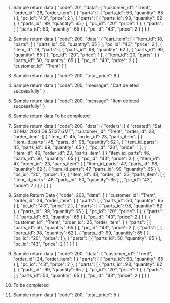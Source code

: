 1) Sample return data
{
    "code": 201,
    "data": {
        "customer_id": "Trent",
        "order_id": 26,
        "order_item": [
            {
                "parts": [
                    {
                        "parts_id": 50,
                        "quantity": 65
                    }
                ],
                "pc_id": "43",
                "price": 2
            },
            {
                "parts": [
                    {
                        "parts_id": 98,
                        "quantity": 62
                    },
                    {
                        "parts_id": 99,
                        "quantity": 65
                    }
                ],
                "pc_id": "20",
                "price": 1
            },
            {
                "parts": [
                    {
                        "parts_id": 50,
                        "quantity": 65
                    }
                ],
                "pc_id": "43",
                "price": 2
            }
        ]
    }
}

2) Sample return data
{
    "code": 200,
    "data": {
        "cart_item": [
            {
                "item_id": 18,
                "parts": [
                    {
                        "parts_id": 50,
                        "quantity": 65
                    }
                ],
                "pc_id": "43",
                "price": 2
            },
            {
                "item_id": 19,
                "parts": [
                    {
                        "parts_id": 98,
                        "quantity": 62
                    },
                    {
                        "parts_id": 99,
                        "quantity": 65
                    }
                ],
                "pc_id": "20",
                "price": 1
            },
            {
                "item_id": 20,
                "parts": [
                    {
                        "parts_id": 50,
                        "quantity": 65
                    }
                ],
                "pc_id": "43",
                "price": 2
            }
        ],
        "customer_id": "Trent"
    }
}

3) Sample return data
{
    "code": 200,
    "total_price": 6
}

4) Sample return data
{
    "code": 200,
    "message": "Cart deleted successfully"
}

5) Sample return data
{
    "code": 200,
    "message": "Item deleted successfully"
}

6) Sample return data
To be completed

7) Sample return data
{
    "code": 200,
    "data": {
        "orders": [
            {
                "created": "Sat, 02 Mar 2024 09:57:27 GMT",
                "customer_id": "Trent",
                "order_id": 23,
                "order_item": [
                    {
                        "item_id": 45,
                        "order_id": 23,
                        "parts_item": [
                            {
                                "item_id_parts": 45,
                                "parts_id": 98,
                                "quantity": 62
                            },
                            {
                                "item_id_parts": 45,
                                "parts_id": 99,
                                "quantity": 65
                            }
                        ],
                        "pc_id": "20",
                        "price": 1
                    },
                    {
                        "item_id": 46,
                        "order_id": 23,
                        "parts_item": [
                            {
                                "item_id_parts": 46,
                                "parts_id": 50,
                                "quantity": 65
                            }
                        ],
                        "pc_id": "43",
                        "price": 2
                    },
                    {
                        "item_id": 47,
                        "order_id": 23,
                        "parts_item": [
                            {
                                "item_id_parts": 47,
                                "parts_id": 98,
                                "quantity": 62
                            },
                            {
                                "item_id_parts": 47,
                                "parts_id": 99,
                                "quantity": 65
                            }
                        ],
                        "pc_id": "20",
                        "price": 1
                    },
                    {
                        "item_id": 48,
                        "order_id": 23,
                        "parts_item": [
                            {
                                "item_id_parts": 48,
                                "parts_id": 50,
                                "quantity": 65
                            }
                        ],
                        "pc_id": "43",
                        "price": 2
                    }
                ]
            }
        ]
    }
}

8) Sample Return Data
{
    "code": 200,
    "data": [
        {
            "customer_id": "Trent",
            "order_id": 24,
            "order_item": [
                {
                    "parts": [
                        {
                            "parts_id": 50,
                            "quantity": 65
                        }
                    ],
                    "pc_id": "43",
                    "price": 2
                },
                {
                    "parts": [
                        {
                            "parts_id": 98,
                            "quantity": 62
                        },
                        {
                            "parts_id": 99,
                            "quantity": 65
                        }
                    ],
                    "pc_id": "20",
                    "price": 1
                },
                {
                    "parts": [
                        {
                            "parts_id": 50,
                            "quantity": 65
                        }
                    ],
                    "pc_id": "43",
                    "price": 2
                }
            ]
        },
        {
            "customer_id": "Trent",
            "order_id": 25,
            "order_item": [
                {
                    "parts": [
                        {
                            "parts_id": 50,
                            "quantity": 65
                        }
                    ],
                    "pc_id": "43",
                    "price": 2
                },
                {
                    "parts": [
                        {
                            "parts_id": 98,
                            "quantity": 62
                        },
                        {
                            "parts_id": 99,
                            "quantity": 65
                        }
                    ],
                    "pc_id": "20",
                    "price": 1
                },
                {
                    "parts": [
                        {
                            "parts_id": 50,
                            "quantity": 65
                        }
                    ],
                    "pc_id": "43",
                    "price": 2
                }
            ]
        }
    ]
}

9) Sample return data
{
    "code": 200,
    "data": {
        "customer_id": "Trent",
        "order_id": 24,
        "order_item": [
            {
                "parts": [
                    {
                        "parts_id": 50,
                        "quantity": 65
                    }
                ],
                "pc_id": "43",
                "price": 2
            },
            {
                "parts": [
                    {
                        "parts_id": 98,
                        "quantity": 62
                    },
                    {
                        "parts_id": 99,
                        "quantity": 65
                    }
                ],
                "pc_id": "20",
                "price": 1
            },
            {
                "parts": [
                    {
                        "parts_id": 50,
                        "quantity": 65
                    }
                ],
                "pc_id": "43",
                "price": 2
            }
        ]
    }
}

10) To be completed

11) Sample return data
{
    "code": 200,
    "total_price": 5
}
